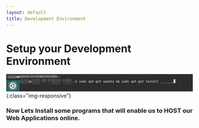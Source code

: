 ```yaml
---
layout: default
title: Development Environment
---
```


# Setup your Development Environment

![image-title-here](/img/posts_Schematics/installationCommand.png){:class="img-responsive"}

<h3> Now Lets Install some programs that will enable us to HOST our Web Applications online.</h3>
